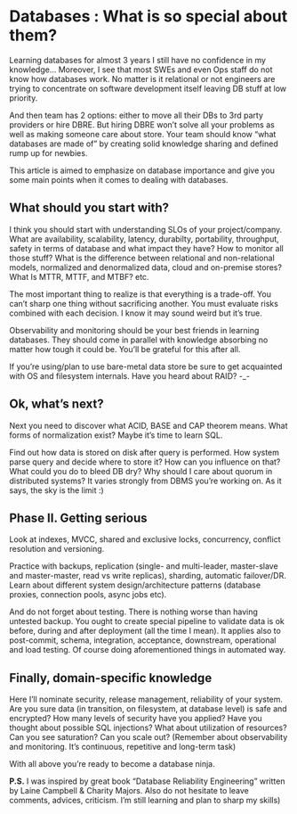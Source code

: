 
# Databases : What is so special about them?



Learning databases for almost 3 years I still have no confidence in my knowledge… Moreover, I see that most SWEs and even Ops staff do not know how databases work. No matter is it relational or not engineers are trying to concentrate on software development itself leaving DB stuff at low priority.

And then team has 2 options: either to move all their DBs to 3rd party providers or hire DBRE. But hiring DBRE won’t solve all your problems as well as making someone care about store. Your team should know “what databases are made of” by creating solid knowledge sharing and defined rump up for newbies.

This article is aimed to emphasize on database importance and give you some main points when it comes to dealing with databases.

## **What should you start with?**

I think you should start with understanding SLOs of your project/company. What are availability, scalability, latency, durabilty, portability, throughput, safety in terms of database and what impact they have? How to monitor all those stuff? What is the difference between relational and non-relational models, normalized and denormalized data, cloud and on-premise stores? What Is MTTR, MTTF, and MTBF? etc.

The most important thing to realize is that everything is a trade-off. You can’t sharp one thing without sacrificing another. You must evaluate risks combined with each decision. I know it may sound weird but it’s true.

Observability and monitoring should be your best friends in learning databases. They should come in parallel with knowledge absorbing no matter how tough it could be. You’ll be grateful for this after all.

If you’re using/plan to use bare-metal data store be sure to get acquainted with OS and filesystem internals. Have you heard about RAID? -_-

## **Ok, what’s next?**

Next you need to discover what ACID, BASE and CAP theorem means. What forms of normalization exist? Maybe it’s time to learn SQL.

Find out how data is stored on disk after query is performed. How system parse query and decide where to store it? How can you influence on that? What could you do to bleed DB dry? Why should I care about quorum in distributed systems? It varies strongly from DBMS you’re working on. As it says, the sky is the limit :)

## **Phase II. Getting serious**

Look at indexes, MVCC, shared and exclusive locks, concurrency, conflict resolution and versioning.

Practice with backups, replication (single- and multi-leader, master-slave and master-master, read vs write replicas), sharding, automatic failover/DR. Learn about different system design/architecture patterns (database proxies, connection pools, async jobs etc).

And do not forget about testing. There is nothing worse than having untested backup. You ought to create special pipeline to validate data is ok before, during and after deployment (all the time I mean). It applies also to post-commit, schema, integration, acceptance, downstream, operational and load testing. Of course doing aforementioned things in automated way.

## **Finally, domain-specific knowledge**

Here I’ll nominate security, release management, reliability of your system. Are you sure data (in transition, on filesystem, at database level) is safe and encrypted? How many levels of security have you applied? Have you thought about possible SQL injections? What about utilization of resources? Can you see saturation? Can you scale out? (Remember about observability and monitoring. It’s continuous, repetitive and long-term task)

With all above you’re ready to become a database ninja.

**P.S.** I was inspired by great book “Database Reliability Engineering” written by Laine Campbell & Charity Majors. Also do not hesitate to leave comments, advices, criticism. I’m still learning and plan to sharp my skills)

